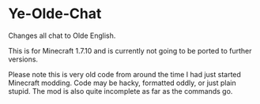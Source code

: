 # Ye-Olde-Chat
Changes all chat to Olde English.

This is for Minecraft 1.7.10 and is currently not going to be ported to further versions.

Please note this is very old code from around the time I had just started Minecraft modding. Code may be hacky, formatted oddly, or just plain stupid. The mod is also quite incomplete as far as the commands go.